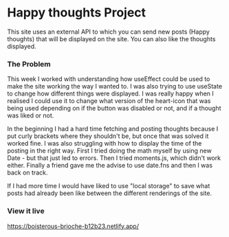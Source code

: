# Happy thoughts Project
This site uses an external API to which you can send new posts (Happy thoughts) that will be displayed on the site. You can also like the thoughts displayed.

### The Problem
This week I worked with understanding how useEffect could be used to make the site working the way I wanted to. I was also trying to use useState to change how different things were displayed. I was really happy when I realised I could use it to change what version of the heart-icon that was being used depending on if the button was disabled or not, and if a thought was liked or not.

In the beginning I had a hard time fetching and posting thoughts because I put curly brackets where they shouldn't be, but once that was solved it worked fine. I was also struggling with how to display the time of the posting in the right way. First I tried doing the math myself by using new Date - but that just led to errors. Then I tried moments.js, which didn't work either. Finally a friend gave me the advise to use date.fns and then I was back on track.

If I had more time I would have liked to use "local storage" to save what posts had already been like between the different renderings of the site.

### View it live
https://boisterous-brioche-b12b23.netlify.app/
